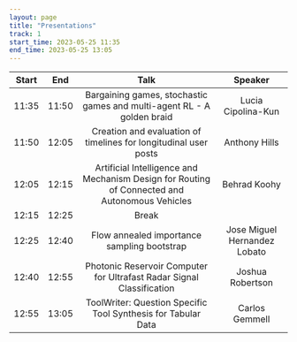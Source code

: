```yaml
---
layout: page
title: "Presentations"
track: 1
start_time: 2023-05-25 11:35
end_time: 2023-05-25 13:05
---
```


| Start      | End        | Talk                                                                                                   | Speaker                       |
|   :----:   |   :----:   |   :----:                                                                                               |   :----:               |
| 11:35	     | 11:50	    | Bargaining games, stochastic games and multi-agent RL - A golden braid                                 | Lucia Cipolina-Kun            |  
| 11:50	     | 12:05	    | Creation and evaluation of timelines for longitudinal user posts	                                     | Anthony Hills                 | 
| 12:05	     | 12:15	    | Artificial Intelligence and Mechanism Design for Routing of Connected and Autonomous Vehicles	         | Behrad Koohy                  |   
| 12:15	     | 12:25	    | Break	                                                                                                 |                               |
| 12:25	     | 12:40	    | Flow annealed importance sampling bootstrap	                                                           | Jose Miguel Hernandez Lobato  | 
| 12:40	     | 12:55	    | Photonic Reservoir Computer for Ultrafast Radar Signal Classification	                                 | Joshua Robertson              |  
| 12:55	     | 13:05	    | ToolWriter: Question Specific Tool Synthesis for Tabular Data	                                         | Carlos Gemmell                | 
